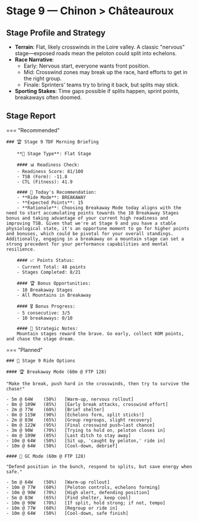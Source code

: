 # Stage 9 — Chinon > Châteauroux

## Stage Profile and Strategy

- **Terrain**: Flat, likely crosswinds in the Loire valley. A classic "nervous" stage—exposed roads mean the peloton could split into echelons.
- **Race Narrative**:
	- Early: Nervous start, everyone wants front position.
	- Mid: Crosswind zones may break up the race, hard efforts to get in the right group.
	- Finale: Sprinters' teams try to bring it back, but splits may stick.
- **Sporting Stakes**: Time gaps possible if splits happen, sprint points, breakaways often doomed.

## Stage Report

=== "Recommended"

	### 🏆 Stage 9 TDF Morning Briefing

		**🏁 Stage Type**: Flat Stage

		#### 📊 Readiness Check:
		- Readiness Score: 81/100
		- TSB (Form): -11.8
		- CTL (Fitness): 41.9

		#### 🎯 Today's Recommendation:
		- **Ride Mode**: BREAKAWAY
		- **Expected Points**: 15
		- **Rationale**: Choosing Breakaway Mode today aligns with the need to start accumulating points towards the 10 Breakaway Stages bonus and taking advantage of your current high readiness and improving TSB. Given that we're at Stage 9 and you have a stable physiological state, it's an opportune moment to go for higher points and bonuses, which could be pivotal for your overall standings. Additionally, engaging in a breakaway on a mountain stage can set a strong precedent for your performance capabilities and mental resilience.

		#### 📈 Points Status:
		- Current Total: 48 points
		- Stages Completed: 8/21

		#### 🏆 Bonus Opportunities:
		- 10 Breakaway Stages
		- All Mountains in Breakaway

		#### 🎖️ Bonus Progress:
		- 5 consecutive: 3/5
		- 10 breakaways: 0/10

		#### 📝 Strategic Notes:
		Mountain stages reward the brave. Go early, collect KOM points, and chase the stage dream.
=== "Planned"

	### 🚴 Stage 9 Ride Options

	#### 🏆 Breakaway Mode (60m @ FTP 128)
	
	"Make the break, push hard in the crosswinds, then try to survive the chase!"

	- 5m @ 64W    (50%)   [Warm-up, nervous rollout]
	- 8m @ 109W   (85%)   [Early break attacks, crosswind effort]
	- 2m @ 77W    (60%)   [Brief shelter]
	- 8m @ 115W   (90%)   [Echelons form, split sticks!]
	- 2m @ 83W    (65%)   [Group regroups, slight recovery]
	- 8m @ 122W   (95%)   [Final crosswind push—last chance]
	- 3m @ 90W    (70%)   [Trying to hold on, peloton closes in]
	- 4m @ 109W   (85%)   [Last ditch to stay away]
	- 10m @ 64W   (50%)   [Sit up, 'caught by peloton,' ride in]
	- 10m @ 64W   (50%)   [Cool-down, debrief]
	
	#### 🦺 GC Mode (60m @ FTP 128)

	"Defend position in the bunch, respond to splits, but save energy when safe."

	- 5m @ 64W    (50%)   [Warm-up rollout]
	- 10m @ 77W   (60%)   [Peloton controls, echelons forming]
	- 10m @ 90W   (70%)   [High alert, defending position]
	- 5m @ 83W    (65%)   [Find shelter, keep cool]
	- 10m @ 90W   (70%)   [If split, hold strong; if not, tempo]
	- 10m @ 77W   (60%)   [Regroup or ride in]
	- 10m @ 64W   (50%)   [Cool-down, safe finish]
